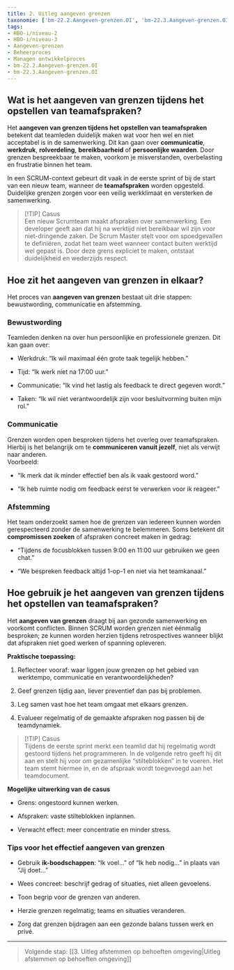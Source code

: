 ```yaml
---
title: 2. Uitleg aangeven grenzen
taxonomie: ['bm-22.2.Aangeven-grenzen.OI', 'bm-22.3.Aangeven-grenzen.OI']
tags:
- HBO-i/niveau-2
- HBO-i/niveau-3
- Aangeven-grenzen
- Beheerproces
- Managen ontwikkelproces
- bm-22.2.Aangeven-grenzen.OI
- bm-22.3.Aangeven-grenzen.OI
---
```

## Wat is het aangeven van grenzen tijdens het opstellen van teamafspraken?
Het **aangeven van grenzen tijdens het opstellen van teamafspraken** betekent dat teamleden duidelijk maken wat voor hen wel en niet acceptabel is in de samenwerking. Dit kan gaan over **communicatie**, **werkdruk**, **rolverdeling**, **bereikbaarheid** of **persoonlijke waarden**. Door grenzen bespreekbaar te maken, voorkom je misverstanden, overbelasting en frustratie binnen het team.

In een SCRUM-context gebeurt dit vaak in de eerste sprint of bij de start van een nieuw team, wanneer de **teamafspraken** worden opgesteld. Duidelijke grenzen zorgen voor een veilig werkklimaat en versterken de samenwerking.

> [!TIP] Casus  
> Een nieuw Scrumteam maakt afspraken over samenwerking. Een developer geeft aan dat hij na werktijd niet bereikbaar wil zijn voor niet-dringende zaken. De Scrum Master stelt voor om spoedgevallen te definiëren, zodat het team weet wanneer contact buiten werktijd wel gepast is. Door deze grens expliciet te maken, ontstaat duidelijkheid en wederzijds respect.

## Hoe zit het aangeven van grenzen in elkaar?

Het proces van **aangeven van grenzen** bestaat uit drie stappen: bewustwording, communicatie en afstemming.

### Bewustwording

Teamleden denken na over hun persoonlijke en professionele grenzen. Dit kan gaan over:

- Werkdruk: “Ik wil maximaal één grote taak tegelijk hebben.”
    
- Tijd: “Ik werk niet na 17:00 uur.”
    
- Communicatie: “Ik vind het lastig als feedback te direct gegeven wordt.”
    
- Taken: “Ik wil niet verantwoordelijk zijn voor besluitvorming buiten mijn rol.”
    

### Communicatie

Grenzen worden open besproken tijdens het overleg over teamafspraken. Hierbij is het belangrijk om te **communiceren vanuit jezelf**, niet als verwijt naar anderen.  
Voorbeeld:

- “Ik merk dat ik minder effectief ben als ik vaak gestoord word.”
    
- “Ik heb ruimte nodig om feedback eerst te verwerken voor ik reageer.”
    

### Afstemming

Het team onderzoekt samen hoe de grenzen van iedereen kunnen worden gerespecteerd zonder de samenwerking te belemmeren. Soms betekent dit **compromissen zoeken** of afspraken concreet maken in gedrag:

- “Tijdens de focusblokken tussen 9:00 en 11:00 uur gebruiken we geen chat.”
    
- “We bespreken feedback altijd 1-op-1 en niet via het teamkanaal.”
    

## Hoe gebruik je het aangeven van grenzen tijdens het opstellen van teamafspraken?

Het **aangeven van grenzen** draagt bij aan gezonde samenwerking en voorkomt conflicten. Binnen SCRUM worden grenzen niet éénmalig besproken; ze kunnen worden herzien tijdens retrospectives wanneer blijkt dat afspraken niet goed werken of spanning opleveren.

**Praktische toepassing:**

1. Reflecteer vooraf: waar liggen jouw grenzen op het gebied van werktempo, communicatie en verantwoordelijkheden?
    
2. Geef grenzen tijdig aan, liever preventief dan pas bij problemen.
    
3. Leg samen vast hoe het team omgaat met elkaars grenzen.
    
4. Evalueer regelmatig of de gemaakte afspraken nog passen bij de teamdynamiek.
    

> [!TIP] Casus  
> Tijdens de eerste sprint merkt een teamlid dat hij regelmatig wordt gestoord tijdens het programmeren. In de volgende retro geeft hij dit aan en stelt hij voor om gezamenlijke “stilteblokken” in te voeren. Het team stemt hiermee in, en de afspraak wordt toegevoegd aan het teamdocument.

**Mogelijke uitwerking van de casus**

- Grens: ongestoord kunnen werken.
    
- Afspraken: vaste stilteblokken inplannen.
    
- Verwacht effect: meer concentratie en minder stress.
    

### Tips voor het effectief aangeven van grenzen

- Gebruik **ik-boodschappen**: “Ik voel…” of “Ik heb nodig…” in plaats van “Jij doet…”
    
- Wees concreet: beschrijf gedrag of situaties, niet alleen gevoelens.
    
- Toon begrip voor de grenzen van anderen.
    
- Herzie grenzen regelmatig; teams en situaties veranderen.
    
- Zorg dat grenzen bijdragen aan een gezonde balans tussen werk en privé.
    

---

> Volgende stap: [[3. Uitleg afstemmen op behoeften omgeving|Uitleg afstemmen op behoeften omgeving]]